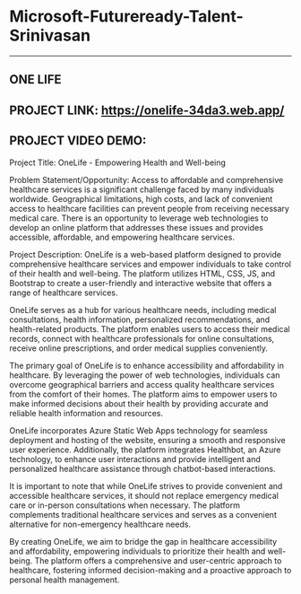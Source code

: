 # Microsoft-Futureready-Talent-Srinivasan
--------------------------------------------------------------------------------------------------------------------------------
ONE LIFE
-------------------------------------------------------------------------------------------------------------------------------
PROJECT LINK: https://onelife-34da3.web.app/
-------------------------------------------------------------------------------------------------------------------------------
PROJECT VIDEO DEMO: 
--------------------------------------------------------------------------------------------------------------------------------
Project Title: OneLife - Empowering Health and Well-being

Problem Statement/Opportunity:
Access to affordable and comprehensive healthcare services is a significant challenge faced by many individuals worldwide. Geographical limitations, high costs, and lack of convenient access to healthcare facilities can prevent people from receiving necessary medical care. There is an opportunity to leverage web technologies to develop an online platform that addresses these issues and provides accessible, affordable, and empowering healthcare services.

Project Description:
OneLife is a web-based platform designed to provide comprehensive healthcare services and empower individuals to take control of their health and well-being. The platform utilizes HTML, CSS, JS, and Bootstrap to create a user-friendly and interactive website that offers a range of healthcare services.

OneLife serves as a hub for various healthcare needs, including medical consultations, health information, personalized recommendations, and health-related products. The platform enables users to access their medical records, connect with healthcare professionals for online consultations, receive online prescriptions, and order medical supplies conveniently.

The primary goal of OneLife is to enhance accessibility and affordability in healthcare. By leveraging the power of web technologies, individuals can overcome geographical barriers and access quality healthcare services from the comfort of their homes. The platform aims to empower users to make informed decisions about their health by providing accurate and reliable health information and resources.

OneLife incorporates Azure Static Web Apps technology for seamless deployment and hosting of the website, ensuring a smooth and responsive user experience. Additionally, the platform integrates Healthbot, an Azure technology, to enhance user interactions and provide intelligent and personalized healthcare assistance through chatbot-based interactions.

It is important to note that while OneLife strives to provide convenient and accessible healthcare services, it should not replace emergency medical care or in-person consultations when necessary. The platform complements traditional healthcare services and serves as a convenient alternative for non-emergency healthcare needs.

By creating OneLife, we aim to bridge the gap in healthcare accessibility and affordability, empowering individuals to prioritize their health and well-being. The platform offers a comprehensive and user-centric approach to healthcare, fostering informed decision-making and a proactive approach to personal health management.
